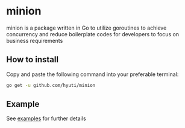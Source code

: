 # minion
minion is a package written in Go to utilize goroutines to achieve concurrency and reduce boilerplate codes for developers to focus on business requirements

## How to install
Copy and paste the following command into your preferable terminal:
```sh 
go get -u github.com/hyuti/minion 
```
## Example

See [examples](https://github.com/hyuti/minion/blob/main/example_test.go) for further details